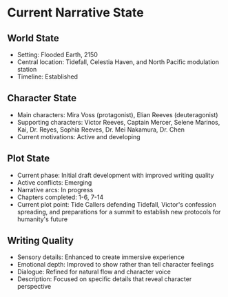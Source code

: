 # Current Narrative State
## World State
- Setting: Flooded Earth, 2150
- Central location: Tidefall, Celestia Haven, and North Pacific modulation station
- Timeline: Established
## Character State
- Main characters: Mira Voss (protagonist), Elian Reeves (deuteragonist)
- Supporting characters: Victor Reeves, Captain Mercer, Selene Marinos, Kai, Dr. Reyes, Sophia Reeves, Dr. Mei Nakamura, Dr. Chen
- Current motivations: Active and developing
## Plot State
- Current phase: Initial draft development with improved writing quality
- Active conflicts: Emerging
- Narrative arcs: In progress
- Chapters completed: 1-6, 7-14
- Current plot point: Tide Callers defending Tidefall, Victor's confession spreading, and preparations for a summit to establish new protocols for humanity's future
## Writing Quality
- Sensory details: Enhanced to create immersive experience
- Emotional depth: Improved to show rather than tell character feelings
- Dialogue: Refined for natural flow and character voice
- Description: Focused on specific details that reveal character perspective
